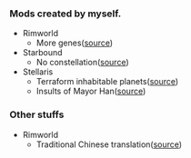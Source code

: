 ### Mods created by myself.

* Rimworld
  * More genes([source](https://github.com/DarkbordermanModding/Rimworld-MoreGenes))
* Starbound
  * No constellation([source](https://github.com/DarkbordermanModding/Starbound-NoConstellation))
* Stellaris
  * Terraform inhabitable planets([source](https://github.com/DarkbordermanModding/Stellaris-TerraformInhabitablePlanet))
  * Insults of Mayor Han([source](https://github.com/DarkbordermanModding/Stellaris-InsultOfMayorHan))

### Other stuffs

* Rimworld
  * Traditional Chinese translation([source](https://github.com/DarkbordermanModding/RimWorld-ChineseTraditional))


<!--
**Here are some ideas to get you started:**

🙋‍♀️ A short introduction - what is your organization all about?
🌈 Contribution guidelines - how can the community get involved?
👩‍💻 Useful resources - where can the community find your docs? Is there anything else the community should know?
🍿 Fun facts - what does your team eat for breakfast?
🧙 Remember, you can do mighty things with the power of [Markdown](https://docs.github.com/github/writing-on-github/getting-started-with-writing-and-formatting-on-github/basic-writing-and-formatting-syntax)
-->

